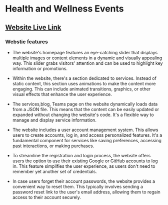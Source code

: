 # Health and Wellness Events

## [Website Live Link]() 

### Webstie features

- The website's homepage features an eye-catching slider that displays multiple images or content elements in a dynamic and visually appealing way. This slider grabs visitors' attention and can be used to highlight key information or promotions.

- Within the website, there's a section dedicated to services. Instead of static content, this section uses animations to make the content more engaging. This can include animated transitions, graphics, or other visual effects that enhance the user experience.

- The services,blog, Teams page on the website dynamically loads data from a JSON file. This means that the content can be easily updated or expanded without changing the website's code. It's a flexible way to manage and display service information.

- The website includes a user account management system. This allows users to create accounts, log in, and access personalized features. It's a fundamental component for services like saving preferences, accessing past interactions, or making purchases.

- To streamline the registration and login process, the website offers users the option to use their existing Google or GitHub accounts to log in. This feature simplifies the user experience, as users don't need to remember yet another set of credentials.

- In case users forget their account passwords, the website provides a convenient way to reset them. This typically involves sending a password reset link to the user's email address, allowing them to regain access to their account securely.
